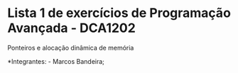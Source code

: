 # Lista 1 de exercícios de Programação Avançada - DCA1202
Ponteiros e alocação dinâmica de memória

*Integrantes: 
    - Marcos Bandeira;
